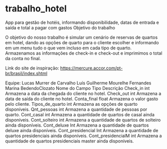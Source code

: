 # trabalho_hotel
App para gestão de hotéis, informando disponibilidade, datas de entrada e saída e total a pagar com gastos 
Objetivo do trabalho

O objetivo do nosso trabalho é simular um cenário de reservas de quartos em hotel, dando as opções de quarto para o cliente escolher e informando em um menu tudo o que vem incluso em cada tipo de quarto. Armazenamos as informações de check-in e check-out e imprimimos o total da conta no final.


Link do site de inspiração:
https://mercure.accor.com/pt-br/brasil/index.shtml

Equipe:	Lucas Murrer de Carvalho
		Luís Guilherme Mourelhe Fernandes
		Marina BedendoClozato
Nome do Campo	Tipo	Descrição
Check_in	int	Armazena a data da chegada do cliente no hotel.
Check_out	int	Armazena a data de saída do cliente no hotel.
Conta_final	float	Armazena o valor gasto pelo cliente.
Tipos_de_quarto	int	Armazena as opções de quarto disponíveis.
Qnt_pessoas	int	Armazena a quantidade de pessoas por quarto.
Cont_casal	int	Armazena a quantidade de quartos de casal ainda disponíveis.
Cont_solteiro	int	Armazena a quantidade de quartos de solteiro ainda disponíveis.
Cont_deluxe	Int	Armazena a quantidade de quartos deluxe ainda disponíveis.
Cont_presidencial	Int	Armazena a quantidade de quartos presidenciais ainda disponíveis.
Cont_presidencialM	int	Armazena a quantidade de quartos presidenciais master ainda disponíveis.
